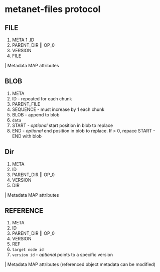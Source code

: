 # metanet-files protocol

## FILE
1. META
1 .ID
1. PARENT_DIR || OP_0
1. VERSION
1. FILE

|
Metadata MAP attributes

## BLOB
1. META
1. ID - repeated for each chunk
1. PARENT_FILE
1. SEQUENCE - must increase by 1 each chunk
1. BLOB - append to blob
1. `data`
1. START - *optional* start position in blob to replace
1. END - *optional* end position in blob to replace. If > 0, repace START - END with blob

## Dir
1. META
1. ID
1. PARENT_DIR || OP_0
1. VERSION
1. DIR

|
Metadata MAP attributes

## REFERENCE
1. META
1. ID
1. PARENT_DIR || OP_0
1. VERSION
1. REF
1. `target node id`
1. `version id` - *optional* points to a specific version

|
Metadata MAP attributes (referenced object metadata can be modified)
